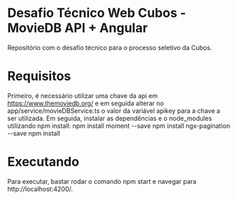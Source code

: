 # Desafio Técnico Web Cubos - MovieDB API + Angular
Repositório com o desafio técnico para o processo seletivo da Cubos. 

# Requisitos
Primeiro, é necessário utilizar uma chave da api em https://www.themoviedb.org/ e em seguida alterar no app/service/movieDBService.ts o valor da variável apikey para a chave a ser utilizada.
Em seguida, instalar as dependências e o node_modules utilizando npm install: 
npm install moment --save
npm install ngx-pagination --save 
npm install

# Executando
Para executar, bastar rodar o comando npm start e navegar para http://localhost:4200/.

